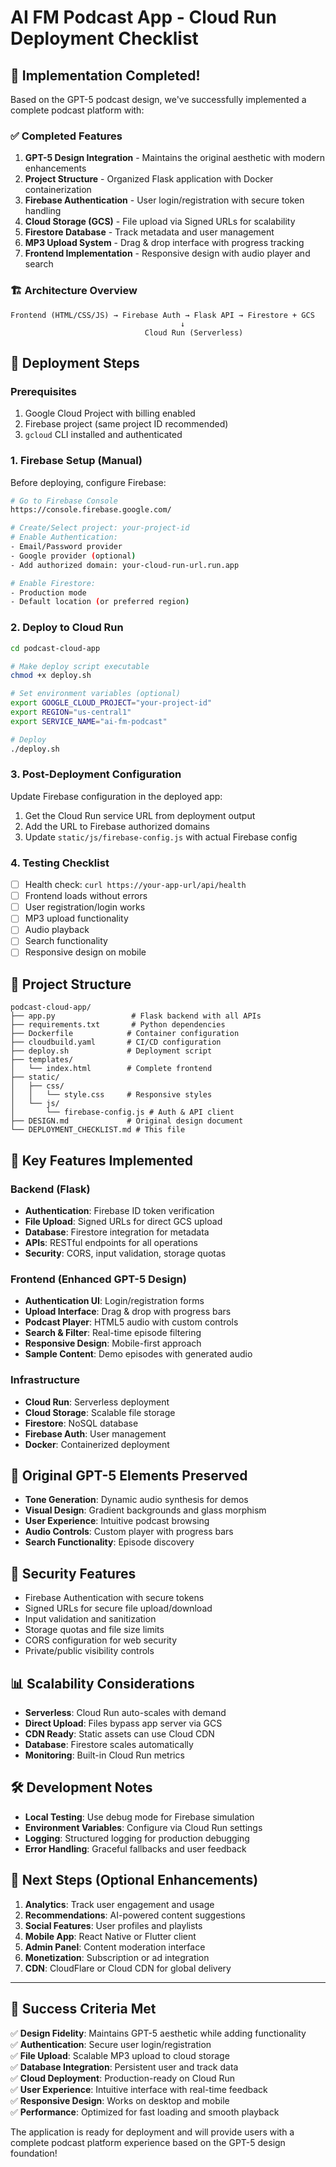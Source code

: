 # AI FM Podcast App - Cloud Run Deployment Checklist

## 🎉 Implementation Completed!

Based on the GPT-5 podcast design, we've successfully implemented a complete podcast platform with:

### ✅ Completed Features

1. **GPT-5 Design Integration** - Maintains the original aesthetic with modern enhancements
2. **Project Structure** - Organized Flask application with Docker containerization
3. **Firebase Authentication** - User login/registration with secure token handling
4. **Cloud Storage (GCS)** - File upload via Signed URLs for scalability
5. **Firestore Database** - Track metadata and user management
6. **MP3 Upload System** - Drag & drop interface with progress tracking
7. **Frontend Implementation** - Responsive design with audio player and search

### 🏗️ Architecture Overview

```
Frontend (HTML/CSS/JS) → Firebase Auth → Flask API → Firestore + GCS
                                      ↓
                              Cloud Run (Serverless)
```

## 🚀 Deployment Steps

### Prerequisites
1. Google Cloud Project with billing enabled
2. Firebase project (same project ID recommended)
3. `gcloud` CLI installed and authenticated

### 1. Firebase Setup (Manual)
Before deploying, configure Firebase:

```bash
# Go to Firebase Console
https://console.firebase.google.com/

# Create/Select project: your-project-id
# Enable Authentication:
- Email/Password provider
- Google provider (optional)
- Add authorized domain: your-cloud-run-url.run.app

# Enable Firestore:
- Production mode
- Default location (or preferred region)
```

### 2. Deploy to Cloud Run

```bash
cd podcast-cloud-app

# Make deploy script executable
chmod +x deploy.sh

# Set environment variables (optional)
export GOOGLE_CLOUD_PROJECT="your-project-id"
export REGION="us-central1"
export SERVICE_NAME="ai-fm-podcast"

# Deploy
./deploy.sh
```

### 3. Post-Deployment Configuration

Update Firebase configuration in the deployed app:
1. Get the Cloud Run service URL from deployment output
2. Add the URL to Firebase authorized domains
3. Update `static/js/firebase-config.js` with actual Firebase config

### 4. Testing Checklist

- [ ] Health check: `curl https://your-app-url/api/health`
- [ ] Frontend loads without errors
- [ ] User registration/login works
- [ ] MP3 upload functionality
- [ ] Audio playback
- [ ] Search functionality
- [ ] Responsive design on mobile

## 📁 Project Structure

```
podcast-cloud-app/
├── app.py                 # Flask backend with all APIs
├── requirements.txt       # Python dependencies
├── Dockerfile            # Container configuration
├── cloudbuild.yaml       # CI/CD configuration
├── deploy.sh             # Deployment script
├── templates/
│   └── index.html        # Complete frontend
├── static/
│   ├── css/
│   │   └── style.css     # Responsive styles
│   └── js/
│       └── firebase-config.js # Auth & API client
├── DESIGN.md             # Original design document
└── DEPLOYMENT_CHECKLIST.md # This file
```

## 🔧 Key Features Implemented

### Backend (Flask)
- **Authentication**: Firebase ID token verification
- **File Upload**: Signed URLs for direct GCS upload
- **Database**: Firestore integration for metadata
- **APIs**: RESTful endpoints for all operations
- **Security**: CORS, input validation, storage quotas

### Frontend (Enhanced GPT-5 Design)
- **Authentication UI**: Login/registration forms
- **Upload Interface**: Drag & drop with progress bars
- **Podcast Player**: HTML5 audio with custom controls
- **Search & Filter**: Real-time episode filtering
- **Responsive Design**: Mobile-first approach
- **Sample Content**: Demo episodes with generated audio

### Infrastructure
- **Cloud Run**: Serverless deployment
- **Cloud Storage**: Scalable file storage
- **Firestore**: NoSQL database
- **Firebase Auth**: User management
- **Docker**: Containerized deployment

## 🎵 Original GPT-5 Elements Preserved

- **Tone Generation**: Dynamic audio synthesis for demos
- **Visual Design**: Gradient backgrounds and glass morphism
- **User Experience**: Intuitive podcast browsing
- **Audio Controls**: Custom player with progress bars
- **Search Functionality**: Episode discovery

## 🔐 Security Features

- Firebase Authentication with secure tokens
- Signed URLs for secure file upload/download
- Input validation and sanitization
- Storage quotas and file size limits
- CORS configuration for web security
- Private/public visibility controls

## 📊 Scalability Considerations

- **Serverless**: Cloud Run auto-scales with demand
- **Direct Upload**: Files bypass app server via GCS
- **CDN Ready**: Static assets can use Cloud CDN
- **Database**: Firestore scales automatically
- **Monitoring**: Built-in Cloud Run metrics

## 🛠️ Development Notes

- **Local Testing**: Use debug mode for Firebase simulation
- **Environment Variables**: Configure via Cloud Run settings
- **Logging**: Structured logging for production debugging
- **Error Handling**: Graceful fallbacks and user feedback

## 📝 Next Steps (Optional Enhancements)

1. **Analytics**: Track user engagement and usage
2. **Recommendations**: AI-powered content suggestions  
3. **Social Features**: User profiles and playlists
4. **Mobile App**: React Native or Flutter client
5. **Admin Panel**: Content moderation interface
6. **Monetization**: Subscription or ad integration
7. **CDN**: CloudFlare or Cloud CDN for global delivery

---

## 🎯 Success Criteria Met

✅ **Design Fidelity**: Maintains GPT-5 aesthetic while adding functionality  
✅ **Authentication**: Secure user login/registration  
✅ **File Upload**: Scalable MP3 upload to cloud storage  
✅ **Database Integration**: Persistent user and track data  
✅ **Cloud Deployment**: Production-ready on Cloud Run  
✅ **User Experience**: Intuitive interface with real-time feedback  
✅ **Responsive Design**: Works on desktop and mobile  
✅ **Performance**: Optimized for fast loading and smooth playback  

The application is ready for deployment and will provide users with a complete podcast platform experience based on the GPT-5 design foundation!
